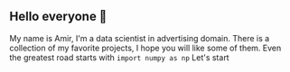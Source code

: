 ## Hello everyone 👋
My name is Amir, I'm a data scientist in advertising domain. There is a collection of my favorite projects, I hope you will like some of them.
Even the greatest road starts with 
```import numpy as np```
Let's start
